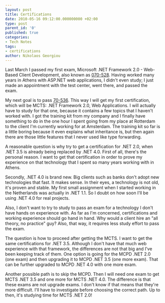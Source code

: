 ```yaml
---
layout: post
title: Certifications
date: 2010-05-16 09:12:00.000000000 +02:00
type: post
parent_id: '0'
published: true
categories:
- Tech Notes
tags:
- certifications
author: Nikolaos Georgiou
---
```


Last March I passed my first exam, Microsoft .NET Framework 2.0 - Web-Based Client Development, also known as <a href="http://www.microsoft.com/learning/en/us/exam.aspx?ID=70-528">070-528</a>. Having worked many years in Athens with ASP.NET web applications, I didn't even study; I just made an appointment with the test center, went there, and passed the exam.

My next goal is to pass <a href="http://www.microsoft.com/learning/en/us/exam.aspx?ID=70-536&locale=en-us">70-536</a>. This way I will get my first certification, which will be MCTS: .NET Framework 2.0, Web Applications. I will actually have to study for that one, because it contains a few topics that I haven't worked with. I got the training kit from my company and I finally have something to do in the one hour I spent going from my place at Rotterdam to the client I'm currently working for at Amsterdam. The training kit so far is a little boring because it even explains what inheritance is, but then again there are those little features that I never used like type forwarding.

A reasonable question is why try to get a certification for .NET 2.0, when .NET 3.5 is already being replaced by .NET 4.0. First of all, there's the personal reason. I want to get that certification in order to prove my experience on that technology that I spent so many years working with in Athens.

Secondly, .NET 4.0 is brand new. Big clients such as banks don't adopt new technologies that fast. It makes sense. In their eyes, a technology is not old, it's proven and stable. My first small assignment when I started working in the Netherlands was actually in .NET 1.1. So I doubt on how soon I'll be using .NET 4.0 for real projects.

Also, I don't want to try to study to pass an exam for a technology I don't have hands on experience with. As far as I'm concerned, certifications and working experience should go hand in hand. Why would a client hire an "all theory, no practice" guy? Also, that way, it requires less study effort to pass the exam.

The question is how to proceed after getting the MCTS. I want to get the same certifications for .NET 3.5. Although I don't have that much web experience with that framework, the differences are not that big and I've been keeping track of them. One option is going for the MCPD .NET 2.0 (one exam) and then upgrading it to MCPD .NET 3.5 (one more exam). That can be further upgraded to MCPD .NET 4.0 with one more exam.

Another possible path is to skip the MCPD. Then I will need one exam to get MCTS .NET 3.5 and one more for MCTS .NET 4.0. The difference is that these exams are not upgrade exams. I don't know if that means that they're more difficult. I'll have to investigate before choosing the correct path. Up to then, it's studying time for MCTS .NET 2.0!
